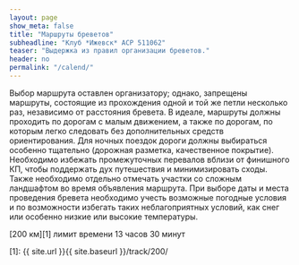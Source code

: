 ```yaml
---
layout: page
show_meta: false
title: "Маршруты бреветов"
subheadline: "Клуб *Ижевск* ACP 511062"
teaser: "Выдержка из правил организации бреветов."
header: no
permalink: "/calend/"
---
```

Выбор маршрута оставлен организатору; однако, запрещены маршруты, состоящие из прохождения одной и той же петли несколько раз, независимо от расстояния бревета. В идеале, маршруты должны проходить по дорогам с малым движением, а также по дорогам, по которым легко следовать без дополнительных средств ориентирования. Для ночных поездок дороги должны выбираться особенно тщательно (дорожная разметка, качественное покрытие). Необходимо избежать промежуточных перевалов вблизи от финишного КП, чтобы поддержать дух путешествия и минимизировать сходы. Также необходимо отдельно отмечать участки со сложным ландшафтом во время объявления маршрута. При выборе даты и места проведения бревета необходимо учесть возможные погодные условия и по возможности избегать таких неблагоприятных условий, как снег или особенно низкие или высокие температуры.

[200 км][1] лимит времени 13 часов 30 минут

 [1]: {{ site.url }}{{ site.baseurl }}/track/200/
